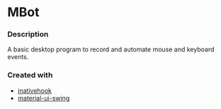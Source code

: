 # MBot
### Description
A basic desktop program to record and automate mouse and keyboard events.
### Created with
- [jnativehook](https://github.com/kwhat/jnativehook)
- [material-ui-swing](https://github.com/atarw/material-ui-swing)

